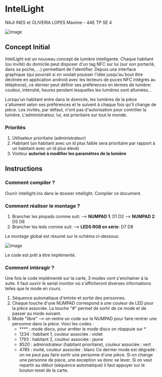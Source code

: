 # **IntelLight**
NAJI INES et OLIVEIRA LOPES Maxime - 4AE TP SE 4

![image](https://github.com/Moliveiralo/BECppObjetsConnectes/assets/133717115/c3eb05d3-3a6d-4b9f-8f24-57b10fc4de82)


## Concept Initial
IntelLight est un nouveau concept de lumière intelligente. Chaque habitant (ou invité) du domicile peut disposer d'un tag NFC sur lui (sur son porteclé, dans sa poche, ...) permettant de l'identifier. Depuis une interface graphique (qui pourrait si on voulait pousser l'idée jusqu'au bout être déclinée en application android avec les lecteurs de puces NFC intégrés au téléphone), ce dernier peut définir ses préférences en termes de lumière: couleur, intensité, heures pendant lesquelles les lumières sont allumées...

Lorsqu'un habitant entre dans le domicile, les lumières de la pièce s'allument selon ses préférences et le suivent à chaque fois qu'il change de pièce. Les invités, par défaut, n'ont pas d'autorisation pour contrôler la lumière. L'administrateur, lui, est prioritaire sur tout le monde.

### Priorités
1. Utilisateur prioritaire (administrateur)
2. Habitant (un habitant avec un id plus faible sera prioritaire par rapport à un habitant avec un id plus élevé)
3. Visiteur **autorisé à modifier les paramètres de la lumière**

## Instructions
### **Comment compiler ?**
Ouvrir intellight.ino dans le dossier intellight. 
Compiler ce document.

### **Comment réaliser le montage ?**
1) Brancher les pinpads comme suit:
--> **NUMPAD 1**: D1 D2
--> **NUMPAD 2**: D5 D6
2) Brancher les leds comme suit:
--> **LEDS RGB en série**: D7 D8

Le montage global est résumé sur le schéma ci-dessous:

![image](https://github.com/Moliveiralo/IntelLight--OLIVEIRA-LOPES-Maxime--NAJI-Ines/assets/133717115/d423b9ec-6c02-49a0-b3fa-7fc06da8e15b)

Le code est prêt à être implémenté. 

### **Comment intéragir ?**
Une fois le code implémenté sur la carte, 3 modes vont s'enchainer à la suite. Il faut ouvrir le serial monitor où s'afficheront diverses informations telles que le mode en cours.
1) Séquence automatique d'entrée et sortie des personnes.
2) Chaque touche d'une NUMPAD correspond à une couleur de LED pour la pièce associée. La touche "#" permet de sortir de ce mode et de passer au mode suivant. 
3) Mode "libre" --> on rentre un code sur le NUMPAD pour faire rentrer une personne dans la pièce. Voici les codes : 
   - **** : mode disco, pour arrêter le mode disco on réappuie sur *
   - 1234 : habitant 1, couleur associée : violet
   - 1793 : habitant 2, couleur associée : jaune
   - 8520 : administrateur (habitant prioritaire), couleur associée : vert
   - 4785 : invité, couleur associée : blanc 
Ce dernier mode est dégradé : on ne peut pas faire sortir une personne d'une pièce. Si on change une personne de piece, une exception va donc se lever. 
Si on veut repartir au début (séquence automatique) il faut appuyer sur le bouton reset de la carte. 
